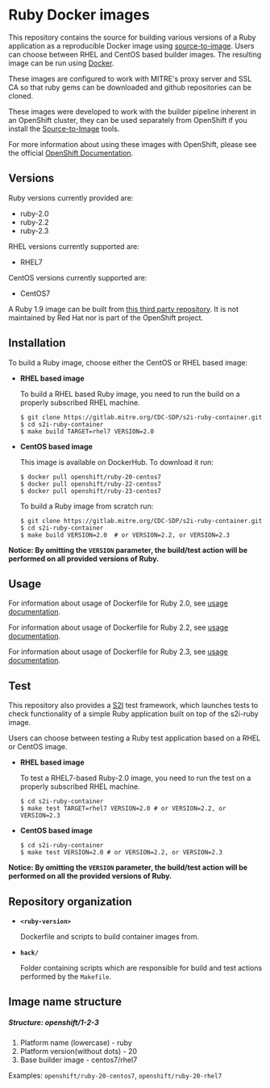 Ruby Docker images
==================

This repository contains the source for building various versions of a Ruby application as a
reproducible Docker image using [source-to-image](https://github.com/openshift/source-to-image).
Users can choose between RHEL and CentOS based builder images.  The resulting image can be run
using [Docker](http://docker.io).

These images are configured to work with MITRE's proxy server and SSL CA so that ruby gems can
be downloaded and github repositories can be cloned.

These images were developed to work with the builder pipeline inherent in an OpenShift cluster,
they can be used separately from OpenShift if you install the
[Source-to-Image](https://github.com/openshift/source-to-image) tools.

For more information about using these images with OpenShift, please see the official
[OpenShift Documentation](https://docs.openshift.org/latest/using_images/s2i_images/ruby.html).

Versions
---------------
Ruby versions currently provided are:
* ruby-2.0
* ruby-2.2
* ruby-2.3

RHEL versions currently supported are:
* RHEL7

CentOS versions currently supported are:
* CentOS7

A Ruby 1.9 image can be built from [this third party repository](https://github.com/getupcloud/s2i-ruby/).
It is not maintained by Red Hat nor is part of the OpenShift project.

Installation
---------------
To build a Ruby image, choose either the CentOS or RHEL based image:
*  **RHEL based image**

    To build a RHEL based Ruby image, you need to run the build on a properly
    subscribed RHEL machine.

    ```
    $ git clone https://gitlab.mitre.org/CDC-SDP/s2i-ruby-container.git
    $ cd s2i-ruby-container
    $ make build TARGET=rhel7 VERSION=2.0
    ```

*  **CentOS based image**

    This image is available on DockerHub. To download it run:

    ```
    $ docker pull openshift/ruby-20-centos7
    $ docker pull openshift/ruby-22-centos7
    $ docker pull openshift/ruby-23-centos7
    ```

    To build a Ruby image from scratch run:

    ```
    $ git clone https://gitlab.mitre.org/CDC-SDP/s2i-ruby-container.git
    $ cd s2i-ruby-container
    $ make build VERSION=2.0  # or VERSION=2.2, or VERSION=2.3
    ```

**Notice: By omitting the `VERSION` parameter, the build/test action will be performed
on all provided versions of Ruby.**



Usage
---------------------------------

For information about usage of Dockerfile for Ruby 2.0,
see [usage documentation](2.0/README.md).

For information about usage of Dockerfile for Ruby 2.2,
see [usage documentation](2.2/README.md).

For information about usage of Dockerfile for Ruby 2.3,
see [usage documentation](2.3/README.md).


Test
---------------------
This repository also provides a [S2I](https://github.com/openshift/source-to-image) test framework,
which launches tests to check functionality of a simple Ruby application built on top of the s2i-ruby image.

Users can choose between testing a Ruby test application based on a RHEL or CentOS image.

*  **RHEL based image**

    To test a RHEL7-based Ruby-2.0 image, you need to run the test on a properly
    subscribed RHEL machine.

    ```
    $ cd s2i-ruby-container
    $ make test TARGET=rhel7 VERSION=2.0 # or VERSION=2.2, or VERSION=2.3
    ```

*  **CentOS based image**

    ```
    $ cd s2i-ruby-container
    $ make test VERSION=2.0 # or VERSION=2.2, or VERSION=2.3
    ```

**Notice: By omitting the `VERSION` parameter, the build/test action will be performed
on all the provided versions of Ruby.**


Repository organization
------------------------
* **`<ruby-version>`**

    Dockerfile and scripts to build container images from.

* **`hack/`**

    Folder containing scripts which are responsible for build and test actions performed by the `Makefile`.


Image name structure
------------------------
##### Structure: openshift/1-2-3

1. Platform name (lowercase) - ruby
2. Platform version(without dots) - 20
3. Base builder image - centos7/rhel7

Examples: `openshift/ruby-20-centos7`, `openshift/ruby-20-rhel7`
